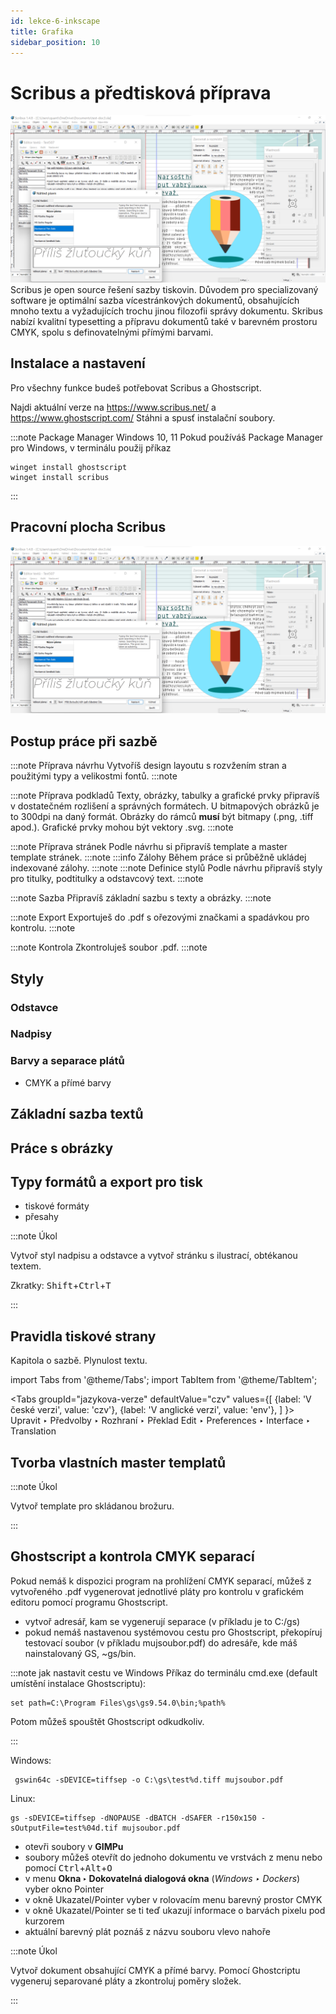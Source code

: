 ```yaml
---
id: lekce-6-inkscape
title: Grafika
sidebar_position: 10
---
```


# Scribus a předtisková příprava
![image](./images/scribus-screen.png)
Scribus je open source řešení sazby tiskovin. Důvodem pro specializovaný software je optimální sazba vícestránkových dokumentů, obsahujících mnoho textu a vyžadujících trochu jinou filozofii správy dokumentu. Skribus nabízí kvalitní typesetting a přípravu dokumentů také v barevném prostoru CMYK, spolu s definovatelnými přímými barvami.

## Instalace a nastavení
Pro všechny funkce budeš potřebovat Scribus a Ghostscript.

Najdi aktuální verze na https://www.scribus.net/ a https://www.ghostscript.com/ Stáhni a spusť instalační soubory.

:::note Package Manager Windows 10, 11
Pokud používáš Package Manager pro Windows, v terminálu použij příkaz

```
winget install ghostscript
winget install scribus
```
:::

## Pracovní plocha Scribus

![image](./images/scribus-screen.png)

## Postup práce při sazbě
:::note Příprava návrhu
Vytvoříš design layoutu s rozvžením stran a použitými typy a velikostmi fontů.
:::note

:::note Příprava podkladů
Texty, obrázky, tabulky a grafické prvky připravíš v dostatečném rozlišení a správných formátech. U bitmapových obrázků je to 300dpi na daný formát. Obrázky do rámců **musí** být bitmapy (.png, .tiff apod.). Grafické prvky mohou být vektory .svg.
:::note

:::note Příprava stránek
Podle návrhu si připravíš template a master template stránek.
:::note
:::info Zálohy
Během práce si průběžně ukládej indexované zálohy.
:::note
:::note Definice stylů
Podle návrhu připravíš styly pro titulky, podtitulky a odstavcový text.
:::note

:::note Sazba
Připravíš základní sazbu s texty a obrázky.
:::note

:::note Export
Exportuješ do .pdf s ořezovými značkami a spadávkou pro kontrolu.
:::note

:::note Kontrola
Zkontroluješ soubor .pdf.
:::note

## Styly
### Odstavce
### Nadpisy
### Barvy a separace plátů
- CMYK a přímé barvy
## Základní sazba textů
## Práce s obrázky

## Typy formátů a export pro tisk
- tiskové formáty
- přesahy

:::note Úkol

Vytvoř styl nadpisu a odstavce a vytvoř stránku s ilustrací, obtékanou textem.

Zkratky:
<kbd>Shift</kbd>+<kbd>Ctrl</kbd>+<kbd>T</kbd>

:::


## Pravidla tiskové strany
Kapitola o sazbě. Plynulost textu.

import Tabs from '@theme/Tabs';
import TabItem from '@theme/TabItem';

<Tabs
  groupId="jazykova-verze"
  defaultValue="czv"
  values={[
    {label: 'V české verzi', value: 'czv'},
    {label: 'V anglické verzi', value: 'env'},
  ]
}>
<TabItem value="czv">Upravit ‣ Předvolby ‣ Rozhraní ‣ Překlad</TabItem>
<TabItem value="env">Edit ‣ Preferences ‣ Interface ‣ Translation</TabItem>
</Tabs>

## Tvorba vlastních master templatů

:::note Úkol

 Vytvoř template pro skládanou brožuru.

:::

## Ghostscript a kontrola CMYK separací

Pokud nemáš k dispozici program na prohlížení CMYK separací, můžeš z vytvořeného .pdf vygenerovat jednotlivé pláty pro kontrolu v grafickém editoru pomocí programu Ghostscript.

- vytvoř adresář, kam se vygenerují separace (v příkladu je to C:/gs)
- pokud nemáš nastavenou systémovou cestu pro Ghostscript, překopíruj testovací soubor (v příkladu mujsoubor.pdf) do adresáře, kde máš nainstalovaný GS, ~gs/bin.

:::note jak nastavit cestu ve Windows
Příkaz do terminálu cmd.exe (default umístění instalace Ghostscriptu):

```
set path=C:\Program Files\gs\gs9.54.0\bin;%path%
```
Potom můžeš spouštět Ghostscript odkudkoliv.

:::

Windows:

```
 gswin64c -sDEVICE=tiffsep -o C:\gs\test%d.tiff mujsoubor.pdf
```

Linux:

```
gs -sDEVICE=tiffsep -dNOPAUSE -dBATCH -dSAFER -r150x150 -sOutputFile=test%04d.tif mujsoubor.pdf
```
- otevři soubory v **GIMPu**
- soubory můžeš otevřít do jednoho dokumentu ve vrstvách z menu nebo pomocí <kbd>Ctrl</kbd>+<kbd>Alt</kbd>+<kbd>O</kbd>
- v menu **Okna ‣ Dokovatelná dialogová okna** (*Windows ‣ Dockers*) vyber okno Pointer
- v okně Ukazatel/Pointer vyber v rolovacím menu barevný prostor CMYK
- v okně Ukazatel/Pointer se ti teď ukazují informace o barvách pixelu pod kurzorem
- aktuální barevný plát poznáš z názvu souboru vlevo nahoře

:::note Úkol

 Vytvoř dokument obsahující CMYK a přímé barvy. Pomocí Ghostcriptu vygeneruj separované pláty a zkontroluj poměry složek.

:::
